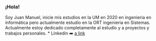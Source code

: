 ### ¡Hola!
Soy Juan Manuel, inicie mis estudios en la UM en 2020 en ingenieria en informática pero actualmente estudio en la ORT ingenieria en Sistemas.
Actualmente estoy dedicado completamente al estudio y a proyectos y trabajos personales.
\* Linkedin ➡️ [a link](https://www.linkedin.com/in/juan-manuel-latorre/)

<!--
**JMLatorre/JMLatorre** is a ✨ _special_ ✨ repository because its `README.md` (this file) appears on your GitHub profile.

Here are some ideas to get you started:

- 🔭 I’m currently working on ...
- 🌱 I’m currently learning ...
- 👯 I’m looking to collaborate on ...
- 🤔 I’m looking for help with ...
- 💬 Ask me about ...
- 📫 How to reach me: ...
- 😄 Pronouns: ...
- ⚡ Fun fact: ...
-->

